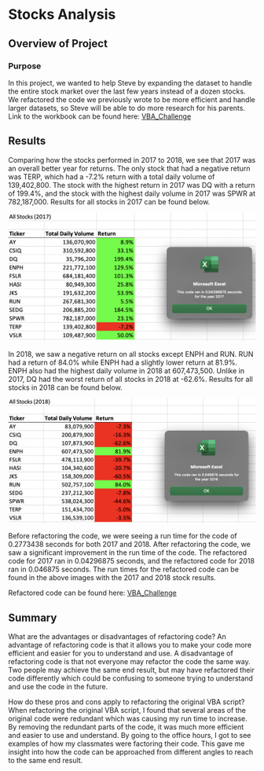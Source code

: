 # Stocks Analysis

## Overview of Project 
### Purpose
In this project, we wanted to help Steve by expanding the dataset to handle the entire stock market over the last few years instead of a dozen stocks. We refactored the code we previously wrote to be more efficient and handle larger datasets, so Steve will be able to do more research for his parents. Link to the workbook can be found here: [VBA_Challenge](https://github.com/Dspiper/stock-analysis/blob/main/VBA_Challenge.xlsm)

## Results

Comparing how the stocks performed in 2017 to 2018, we see that 2017 was an overall better year for returns. The only stock that had a negative return was TERP, which had a -7.2% return with a total daily volume of 139,402,800. The stock with the highest return in 2017 was DQ with a return of 199.4%, and the stock with the highest daily volume in 2017 was SPWR at 782,187,000. Results for all stocks in 2017 can be found below. 

![VBA_Challenge_2017](https://github.com/Dspiper/stock-analysis/blob/main/Resources/VBA_Challenge_2017.png) 

In 2018, we saw a negative return on all stocks except ENPH and RUN. RUN had a return of 84.0% while ENPH had a slightly lower return at 81.9%. ENPH also had the highest daily volume in 2018 at 607,473,500. Unlike in 2017, DQ had the worst return of all stocks in 2018 at -62.6%. Results for all stocks in 2018 can be found below.

![VBA_Challenge_2018](https://github.com/Dspiper/stock-analysis/blob/main/Resources/VBA_Challenge_2018.png)

Before refactoring the code, we were seeing a run time for the code of 0.2773438 seconds for both 2017 and 2018. After refactoring the code, we saw a significant improvement in the run time of the code. The refactored code for 2017 ran in 0.04296875 seconds, and the refactored code for 2018 ran in 0.046875 seconds. The run times for the refactored code can be found in the above images with the 2017 and 2018 stock results. 

Refactored code can be found here: [VBA_Challenge](https://github.com/Dspiper/stock-analysis/blob/main/VBA_Challenge.vbs)

## Summary
What are the advantages or disadvantages of refactoring code? An advantage of refactoring code is that it allows you to make your code more efficient and easier for you to understand and use. A disadvantage of refactoring code is that not everyone may refactor the code the same way. Two people may achieve the same end result, but may have refactored their code differently which could be confusing to someone trying to understand and use the code in the future.   

How do these pros and cons apply to refactoring the original VBA script? When refactoring the original VBA script, I found that several areas of the original code were redundant which was causing my run time to increase. By removing the redundant parts of the code, it was much more efficient and easier to use and understand. By going to the office hours, I got to see examples of how my classmates were factoring their code. This gave me insight into how the code can be approached from different angles to reach to the same end result. 
